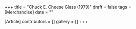 +++
title = "Chuck E. Cheese Glass (1979)"
draft = false
tags = [Merchandise]
date = ""

[Article]
contributors = []
gallery = []
+++